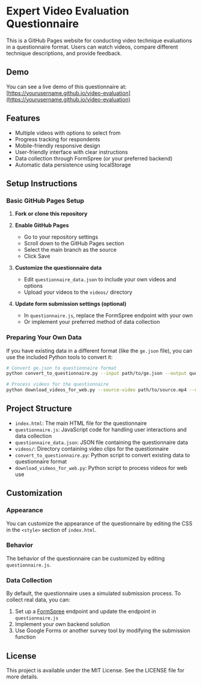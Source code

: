 # Expert Video Evaluation Questionnaire

This is a GitHub Pages website for conducting video technique evaluations in a questionnaire format. Users can watch videos, compare different technique descriptions, and provide feedback.

## Demo

You can see a live demo of this questionnaire at: [https://yourusername.github.io/video-evaluation](https://yourusername.github.io/video-evaluation)

## Features

- Multiple videos with options to select from
- Progress tracking for respondents
- Mobile-friendly responsive design
- User-friendly interface with clear instructions
- Data collection through FormSpree (or your preferred backend)
- Automatic data persistence using localStorage

## Setup Instructions

### Basic GitHub Pages Setup

1. **Fork or clone this repository**

2. **Enable GitHub Pages**
   - Go to your repository settings
   - Scroll down to the GitHub Pages section
   - Select the main branch as the source
   - Click Save

3. **Customize the questionnaire data**
   - Edit `questionnaire_data.json` to include your own videos and options
   - Upload your videos to the `videos/` directory

4. **Update form submission settings (optional)**
   - In `questionnaire.js`, replace the FormSpree endpoint with your own
   - Or implement your preferred method of data collection

### Preparing Your Own Data

If you have existing data in a different format (like the `ge.json` file), you can use the included Python tools to convert it:

```bash
# Convert ge.json to questionnaire format
python convert_to_questionnaire.py --input path/to/ge.json --output questionnaire_data.json --from-ge-json

# Process videos for the questionnaire
python download_videos_for_web.py --source-video path/to/source.mp4 --questionnaire-data questionnaire_data.json
```

## Project Structure

- `index.html`: The main HTML file for the questionnaire
- `questionnaire.js`: JavaScript code for handling user interactions and data collection
- `questionnaire_data.json`: JSON file containing the questionnaire data
- `videos/`: Directory containing video clips for the questionnaire
- `convert_to_questionnaire.py`: Python script to convert existing data to questionnaire format
- `download_videos_for_web.py`: Python script to process videos for web use

## Customization

### Appearance

You can customize the appearance of the questionnaire by editing the CSS in the `<style>` section of `index.html`.

### Behavior

The behavior of the questionnaire can be customized by editing `questionnaire.js`.

### Data Collection

By default, the questionnaire uses a simulated submission process. To collect real data, you can:

1. Set up a [FormSpree](https://formspree.io/) endpoint and update the endpoint in `questionnaire.js`
2. Implement your own backend solution
3. Use Google Forms or another survey tool by modifying the submission function

## License

This project is available under the MIT License. See the LICENSE file for more details. 
